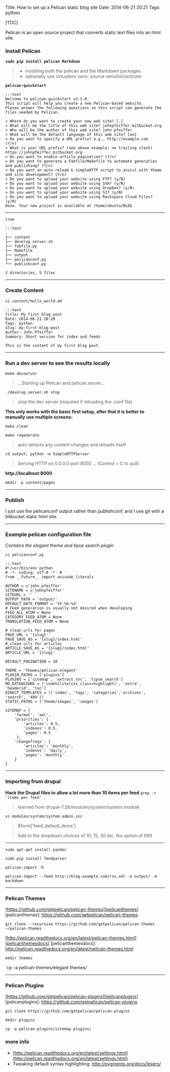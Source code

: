 Title: How to set up a Pelican static blog site
Date: 2014-06-21 20:21
Tags: python

[TOC]

Pelican is an open source project that converts static text files into an html site.

### Install Pelican

**`sudo pip install pelican Markdown `**
> - installing both the pelican and the Markdown packages
> - optionally use virtualenv venv; source venv/bin/activate

**`pelican-quickstart`**

    :::text
    Welcome to pelican-quickstart v3.3.0.
    This script will help you create a new Pelican-based website.
    Please answer the following questions so this script can generate the files needed by Pelican.

    > Where do you want to create your new web site? [.]
    > What will be the title of this web site? johnpfeiffer.bitbucket.org
    > Who will be the author of this web site? john pfeiffer
    > What will be the default language of this web site? [en]
    > Do you want to specify a URL prefix? e.g., http://example.com   (Y/n)
    > What is your URL prefix? (see above example; no trailing slash) https://johnpfeiffer.bitbucket.org
    > Do you want to enable article pagination? (Y/n)
    > Do you want to generate a Fabfile/Makefile to automate generation and publishing? (Y/n)
    > Do you want an auto-reload & simpleHTTP script to assist with theme and site development? (Y/n)
    > Do you want to upload your website using FTP? (y/N)
    > Do you want to upload your website using SSH? (y/N)
    > Do you want to upload your website using Dropbox? (y/N)
    > Do you want to upload your website using S3? (y/N)
    > Do you want to upload your website using Rackspace Cloud Files? (y/N)
    Done. Your new project is available at /home/ubuntu/BLOG

- - - 

`tree`

    :::text
    .
    ├── content
    ├── develop_server.sh
    ├── fabfile.py
    ├── Makefile
    ├── output
    ├── pelicanconf.py
    └── publishconf.py
    
    2 directories, 5 files

- - -
### Create Content
`vi content/hello_world.md`

    :::text
    Title: My first blog post
    Date: 2014-06-21 20:20
    Tags: python
    Slug: my-first-blog-post
    Author: John Pfeiffer
    Summary: Short version for index and feeds

    This is the content of my first blog post.

- - - 
### Run a dev server to see the results locally
`make devserver`
> ...Starting up Pelican and pelican.server...

`./develop_server.sh stop`
>  stop the dev server (required if reloading the .conf file)

**This only works with the basic first setup, after that it is better to manually use multiple screens:**

`make clean`

`make regenerate`
> auto detects any content changes and reloads itself

`cd output; python -m SimpleHTTPServer`
> Serving HTTP on 0.0.0.0 port 8000 ... (Control + C to quit)

**http://localhost:8000**

`mkdir -p content/pages`
- - -
### Publish
I just use the pelicanconf output rather than publishconf, and I use git with a bitbucket static html site.

- - -
### Example pelican configuration file

*Contains the elegant theme and tipue search plugin*

```vi pelicanconf.py```

    :::text
    #!/usr/bin/env python
    # -*- coding: utf-8 -*- #
    from __future__ import unicode_literals

    AUTHOR = u'john pfeiffer'
    SITENAME = u'johnpfeiffer'
    SITEURL = ''
    OUTPUT_PATH = 'output/'
    DEFAULT_DATE_FORMAT = '%Y-%m-%d'
    # Feed generation is usually not desired when developing
    FEED_ALL_ATOM = None
    CATEGORY_FEED_ATOM = None
    TRANSLATION_FEED_ATOM = None

    # clean urls for pages
    PAGE_URL = '{slug}'
    PAGE_SAVE_AS = '{slug}/index.html'
    # clean urls for articles
    ARTICLE_SAVE_AS = '{slug}/index.html'
    ARTICLE_URL = '{slug}'

    DEFAULT_PAGINATION = 10

    THEME = 'themes/pelican-elegant'
    PLUGIN_PATHS = ['plugins']
    PLUGINS = ['sitemap', 'extract_toc', 'tipue_search']
    MD_EXTENSIONS = ['codehilite(css_class=highlight)', 'extra', 'headerid', 'toc']
    DIRECT_TEMPLATES = (('index', 'tags', 'categories','archives', 'search', '404'))
    STATIC_PATHS = ['theme/images', 'images']

    SITEMAP = {
        'format': 'xml',
        'priorities': {
            'articles': 0.5,
            'indexes': 0.5,
            'pages': 0.5
         },
        'changefreqs': {
            'articles': 'monthly',
            'indexes': 'daily',
            'pages': 'monthly'
        }
    }

- - -

### Importing from drupal

**Hack the Drupal files to allow a lot more than 10 items per feed**
`grep -r 'items per feed' . `
> learned from drupal-7.28/modules/system/system.module

`vi modules/system/system.admin.inc`

>    $form['feed_default_items']
>    
>    Add to the dropdown choices of 10, 15, 30 etc. the option of 999

- - - 

`sudo apt-get install pandoc`

`sudo pip install feedparser`

`pelican-import -h`

`pelican-import --feed http://blog.example.com/rss.xml -o output/ -m markdown`


- - -
### Pelican Themes

[https://github.com/getpelican/pelican-themes][pelicanthemes]
[pelicanthemes]: https://github.com/getpelican/pelican-themes

`git clone --recursive https://github.com/getpelican/pelican-themes ~/pelican-themes`

[http://pelican.readthedocs.org/en/latest/pelican-themes.html][pelicanthemesdocs]
[pelicanthemesdocs]: http://pelican.readthedocs.org/en/latest/pelican-themes.html

`mkdir themes`

`cp -a pelican-themes/elegant themes/

- - - 
### Pelican Plugins
[https://github.com/getpelican/pelican-plugins][pelicanplugins]
[pelicanplugins]: https://github.com/getpelican/pelican-plugins

`git clone https://github.com/getpelican/pelican-plugins`

`mkdir plugins`

`cp -a pelican-plugins/sitemap plugins/`

### more info
- [http://pelican.readthedocs.org/en/latest/settings.html](http://pelican.readthedocs.org/en/latest/settings.html)
- Tweaking default syntax highlighting: http://pygments.org/docs/lexers/

